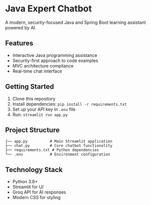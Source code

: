 # Java Expert Chatbot

A modern, security-focused Java and Spring Boot learning assistant powered by AI.

## Features
- Interactive Java programming assistance
- Security-first approach to code examples
- MVC architecture compliance
- Real-time chat interface

## Getting Started
1. Clone this repository
2. Install dependencies: `pip install -r requirements.txt`
3. Set up your API key in `.env` file
4. Run: `streamlit run app.py`

## Project Structure
```
├── app.py          # Main Streamlit application
├── chat.py         # Core chatbot functionality
├── requirements.txt # Python dependencies
└── .env            # Environment configuration
```

## Technology Stack
- Python 3.8+
- Streamlit for UI
- Groq API for AI responses
- Modern CSS for styling